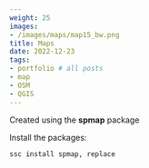 ```yaml
---
weight: 25
images:
- /images/maps/map15_bw.png
title: Maps
date: 2022-12-23
tags:
- portfolio # all posts
- map
- OSM
- QGIS
---
```


Created using the **spmap** package

Install the packages:

```
ssc install spmap, replace
```

